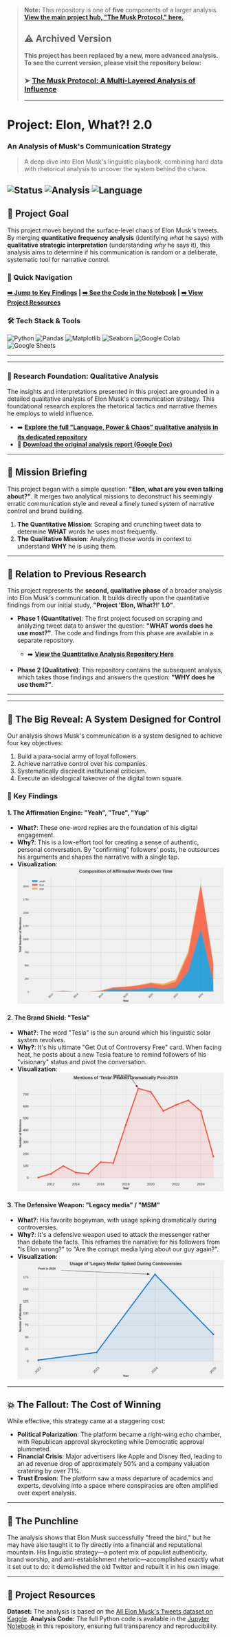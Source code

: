 > **Note:** This repository is one of **five** components of a larger analysis. **[View the main project hub, "The Musk Protocol," here.](https://github.com/MagdalenaRomaniecka/The-Musk-Protocol-A-Multi-Layered-Analysis-of-Influence-)**
> ## ⚠️ Archived Version
>
> **This project has been replaced by a new, more advanced analysis. To see the current version, please visit the repository below:**
>
> ### ➤ [The Musk Protocol: A Multi-Layered Analysis of Influence](https://github.com/MagdalenaRomaniecka/The-Musk-Protocol-A-Multi-Layered-Analysis-of-Influence-)
>
> ---
# Project: Elon, What?! 2.0
### An Analysis of Musk's Communication Strategy

> A deep dive into Elon Musk's linguistic playbook, combining hard data with rhetorical analysis to uncover the system behind the chaos.

![Status](https://img.shields.io/badge/Status-Completed-success?style=for-the-badge) ![Analysis](https://img.shields.io/badge/Analysis-Quantitative_&_Qualitative-blueviolet?style=for-the-badge) ![Language](https://img.shields.io/badge/Python-3776AB?style=for-the-badge&logo=python&logoColor=white)
---

## 🎯 Project Goal

This project moves beyond the surface-level chaos of Elon Musk's tweets. By merging **quantitative frequency analysis** (identifying *what* he says) with **qualitative strategic interpretation** (understanding *why* he says it), this analysis aims to determine if his communication is random or a deliberate, systematic tool for narrative control.

### 🧭 Quick Navigation
**[➡️ Jump to Key Findings](#-key-findings) | [➡️ See the Code in the Notebook](/notebooks/Frequency.ipynb) | [➡️ View Project Resources](#-project-resources)**

### 🛠️ Tech Stack & Tools
![Python](https://img.shields.io/badge/Python-3776AB?style=for-the-badge&logo=python&logoColor=white)
![Pandas](https://img.shields.io/badge/Pandas-150458?style=for-the-badge&logo=pandas&logoColor=white)
![Matplotlib](https://img.shields.io/badge/Matplotlib-FFFFFF?style=for-the-badge&logo=matplotlib&logoColor=blue)
![Seaborn](https://img.shields.io/badge/Seaborn-3776AB?style=for-the-badge&logo=seaborn&logoColor=white)
![Google Colab](https://img.shields.io/badge/Google%20Colab-F9AB00?style=for-the-badge&logo=googlecolab&logoColor=black)
![Google Sheets](https://img.shields.io/badge/Google%20Sheets-34A853?style=for-the-badge&logo=googlesheets&logoColor=white)

---
---

### 🔬 Research Foundation: Qualitative Analysis

The insights and interpretations presented in this project are grounded in a detailed qualitative analysis of Elon Musk's communication strategy. This foundational research explores the rhetorical tactics and narrative themes he employs to wield influence.

* ➡️ **[Explore the full "Language, Power & Chaos" qualitative analysis in its dedicated repository](https://github.com/MagdalenaRomaniecka/Language-Power-Chaos/blob/main/README.md)**
* 📄 **[Download the original analysis report (Google Doc)](https://docs.google.com/document/d/1P-1Z1xuBniYmP-2l0bEQuFYzMdMill95FPSpwiYcXAI/edit?usp=sharing)**

---
## 🚀 Mission Briefing
This project began with a simple question: **"Elon, what are you even talking about?"**. It merges two analytical missions to deconstruct his seemingly erratic communication style and reveal a finely tuned system of narrative control and brand building.

1.  **The Quantitative Mission**: Scraping and crunching tweet data to determine **WHAT** words he uses most frequently.
2.  **The Qualitative Mission**: Analyzing those words in context to understand **WHY** he is using them.

---

## 🔗 Relation to Previous Research

This project represents the **second, qualitative phase** of a broader analysis into Elon Musk's communication. It builds directly upon the quantitative findings from our initial study, **"Project 'Elon, What?!' 1.0"**.

* **Phase 1 (Quantitative)**: The first project focused on scraping and analyzing tweet data to answer the question: **"WHAT words does he use most?"**. The code and findings from this phase are available in a separate repository.
    * ➡️ **[View the Quantitative Analysis Repository Here](https://github.com/MagdalenaRomaniecka/Anatomy-of-a-Tweetstorm)**

* **Phase 2 (Qualitative)**: This repository contains the subsequent analysis, which takes those findings and answers the question: **"WHY does he use them?"**.

---

---
## 🤯 The Big Reveal: A System Designed for Control
Our analysis shows Musk's communication is a system designed to achieve four key objectives:
1.  Build a para-social army of loyal followers.
2.  Achieve narrative control over his companies.
3.  Systematically discredit institutional criticism.
4.  Execute an ideological takeover of the digital town square.

### 🔑 Key Findings

#### 1. The Affirmation Engine: "Yeah", "True", "Yup"
* **What?**: These one-word replies are the foundation of his digital engagement.
* **Why?**: This is a low-effort tool for creating a sense of authentic, personal conversation. By "confirming" followers' posts, he outsources his arguments and shapes the narrative with a single tap.
* **Visualization**:
    ![Chart: Composition of Affirmative Words Over Time](/images/yeah_true_yup_year.png)

#### 2. The Brand Shield: "Tesla"
* **What?**: The word "Tesla" is the sun around which his linguistic solar system revolves.
* **Why?**: It's his ultimate "Get Out of Controversy Free" card. When facing heat, he posts about a new Tesla feature to remind followers of his "visionary" status and pivot the conversation.
* **Visualization**:
    ![Chart: Yearly Mentions of 'Tesla'](/images/Tesla_Year.png)

#### 3. The Defensive Weapon: "Legacy media" / "MSM"
* **What?**: His favorite bogeyman, with usage spiking dramatically during controversies.
* **Why?**: It's a defensive weapon used to attack the messenger rather than debate the facts. This reframes the narrative for his followers from "Is Elon wrong?" to "Are the corrupt media lying about our guy again?".
* **Visualization**:
    ![Chart: Yearly Mentions of 'Legacy Media'](/images/LegacyMedia_year.png)

---

## 💥 The Fallout: The Cost of Winning
While effective, this strategy came at a staggering cost:
* **Political Polarization**: The platform became a right-wing echo chamber, with Republican approval skyrocketing while Democratic approval plummeted.
* **Financial Crisis**: Major advertisers like Apple and Disney fled, leading to an ad revenue drop of approximately 50% and a company valuation cratering by over 71%.
* **Trust Erosion**: The platform saw a mass departure of academics and experts, devolving into a space where conspiracies are often amplified over expert analysis.

---

## 🎤 The Punchline
The analysis shows that Elon Musk successfully "freed the bird," but he may have also taught it to fly directly into a financial and reputational mountain. His linguistic strategy—a potent mix of populist authenticity, brand worship, and anti-establishment rhetoric—accomplished exactly what it set out to do: it demolished the old Twitter and rebuilt it in his own image.

---

## 📂 Project Resources
**Dataset:** The analysis is based on the [All Elon Musk's Tweets dataset on Kaggle](https://www.kaggle.com/datasets/data-lyndell/all-elon-musks-tweets).
**Analysis Code:** The full Python code is available in the [Jupyter Notebook](https://github.com/MagdalenaRomaniecka/Project-Elon-What-2.0-From-Frequent-Words-to-Absolute-Power-and-Chaos-/blob/main/notebooks/Frequency.ipynb) in this repository, ensuring full transparency and reproducibility.
